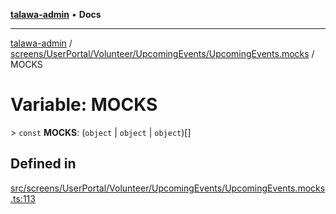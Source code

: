 [**talawa-admin**](../../../../../../README.md) • **Docs**

***

[talawa-admin](../../../../../../modules.md) / [screens/UserPortal/Volunteer/UpcomingEvents/UpcomingEvents.mocks](../README.md) / MOCKS

# Variable: MOCKS

\> `const` **MOCKS**: (`object` \| `object` \| `object`)[]

## Defined in

[src/screens/UserPortal/Volunteer/UpcomingEvents/UpcomingEvents.mocks.ts:113](https://github.com/PalisadoesFoundation/talawa-admin/blob/4bef0939e3fab4672bfd3599312195b8557e01a3/src/screens/UserPortal/Volunteer/UpcomingEvents/UpcomingEvents.mocks.ts#L113)
